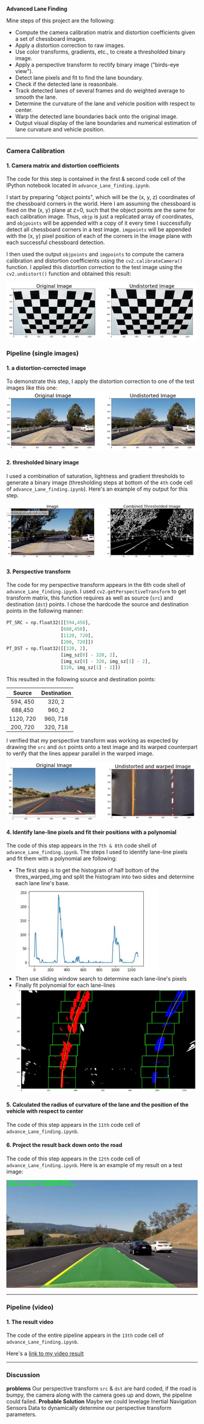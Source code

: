 

**Advanced Lane Finding**

Mine steps of this project are the following:

* Compute the camera calibration matrix and distortion coefficients given a set of chessboard images.
* Apply a distortion correction to raw images.
* Use color transforms, gradients, etc., to create a thresholded binary image.
* Apply a perspective transform to rectify binary image ("birds-eye view").
* Detect lane pixels and fit to find the lane boundary.
* Check if the detected lane is reasonbale.
* Track detected lanes of several frames and do weighted average to smooth the lane.
* Determine the curvature of the lane and vehicle position with respect to center.
* Warp the detected lane boundaries back onto the original image.
* Output visual display of the lane boundaries and numerical estimation of lane curvature and vehicle position.

---

[//]: # (Image References)

[image1]: https://raw.githubusercontent.com/Awesomex005/CarND-Advanced-Lane-Lines/master/output_images/calibration2_dist_vs_undist.jpg
[image2]: https://raw.githubusercontent.com/Awesomex005/CarND-Advanced-Lane-Lines/master/output_images/undist_raw_img.jpg
[image3]: https://raw.githubusercontent.com/Awesomex005/CarND-Advanced-Lane-Lines/master/output_images/threshold_bin_image.jpg
[image4]: https://raw.githubusercontent.com/Awesomex005/CarND-Advanced-Lane-Lines/master/output_images/straight_lines_undist_warped.jpg
[image5]: https://raw.githubusercontent.com/Awesomex005/CarND-Advanced-Lane-Lines/master/output_images/find_lane_base.jpg
[image6]: https://raw.githubusercontent.com/Awesomex005/CarND-Advanced-Lane-Lines/master/output_images/fit_line.jpg
[image7]: https://raw.githubusercontent.com/Awesomex005/CarND-Advanced-Lane-Lines/master/output_images/project_video_Moment.jpg
[video1]: https://raw.githubusercontent.com/Awesomex005/CarND-Advanced-Lane-Lines/master/output_videos/project_video.mp4 "Video"


### Camera Calibration

#### 1. Camera matrix and distortion coefficients

The code for this step is contained in the first & second code cell of the IPython notebook located in `advance_Lane_finding.ipynb`.

I start by preparing "object points", which will be the (x, y, z) coordinates of the chessboard corners in the world. Here I am assuming the chessboard is fixed on the (x, y) plane at z=0, such that the object points are the same for each calibration image.  Thus, `objp` is just a replicated array of coordinates, and `objpoints` will be appended with a copy of it every time I successfully detect all chessboard corners in a test image.  `imgpoints` will be appended with the (x, y) pixel position of each of the corners in the image plane with each successful chessboard detection.  

I then used the output `objpoints` and `imgpoints` to compute the camera calibration and distortion coefficients using the `cv2.calibrateCamera()` function.  I applied this distortion correction to the test image using the `cv2.undistort()` function and obtained this result:

![alt text][image1]

### Pipeline (single images)

#### 1. a distortion-corrected image

To demonstrate this step, I apply the distortion correction to one of the test images like this one:
![alt text][image2]

#### 2. thresholded binary image

I used a combination of saturation, lightness and gradient thresholds to generate a binary image (thresholding steps at bottom of the `4th` code cell of `advance_Lane_finding.ipynb`).  Here's an example of my output for this step.

![alt text][image3]

#### 3. Perspective transform

The code for my perspective transform appears in the 6th code shell of `advance_Lane_finding.ipynb`.  I used `cv2.getPerspectiveTransform` to get transform matrix, this function requires as well as source (`src`) and destination (`dst`) points.  I chose the hardcode the source and destination points in the following manner:

```python
PT_SRC = np.float32([[594,450],
                    [688,450],
                    [1120, 720],
                    [200, 720]])
PT_DST = np.float32([[320, 2],
                    [img_sz[0] - 320, 2],
                    [img_sz[0] - 320, img_sz[1] - 2],
                    [320, img_sz[1] - 2]])
```

This resulted in the following source and destination points:

| Source        | Destination   |
|:-------------:|:-------------:|
| 594, 450      | 320, 2        |
| 688,450      | 960, 2      |
| 1120, 720    | 960, 718      |
| 200, 720      | 320, 718        |

I verified that my perspective transform was working as expected by drawing the `src` and `dst` points onto a test image and its warped counterpart to verify that the lines appear parallel in the warped image.

![alt text][image4]

#### 4. Identify lane-line pixels and fit their positions with a polynomial

The code of this step appears in the `7th & 8th` code shell of `advance_Lane_finding.ipynb`.
The steps I used to identify lane-line pixels and fit them with a polynomial are following:
* The first step is to get the histogram of half bottom of the thres_warped_img and split the histogram into two sides and determine each lane line's base.
![alt text][image5]
* Then use sliding window search to determine each lane-line's pixels
* Finally fit polynomial for each lane-lines
![alt text][image6]

#### 5. Calculated the radius of curvature of the lane and the position of the vehicle with respect to center

The code of this step appears in the `11th` code cell of `advance_Lane_finding.ipynb`.

#### 6. Project the result back down onto the road

The code of this step appears in the `12th` code cell of `advance_Lane_finding.ipynb`.  Here is an example of my result on a test image:

![alt text][image7]

---

### Pipeline (video)

#### 1. The result video

The code of the entire pipeline appears in the `13th` code cell of `advance_Lane_finding.ipynb`.

Here's a [link to my video result](https://raw.githubusercontent.com/Awesomex005/CarND-Advanced-Lane-Lines/master/output_videos/project_video.mp4)

---

### Discussion

**problems**
Our perspective transform `src` & `dst` are hard coded, if the road is bumpy, the camera along with the camera goes up and down, the pipeline could failed.
**Probable Solution**
Maybe we could levelage Inertial Navigation Sensors Data to dynamically determine our perspective transform parameters.
